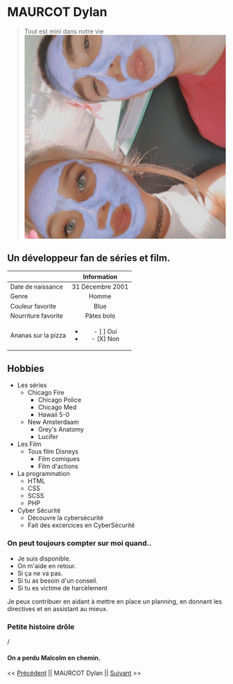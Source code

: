 # MAURCOT Dylan

> Tout est mini dans notre vie
![Profile picture](Images/dylan_m.jpg)

## Un développeur fan de séries et film.

|  | Information |
|:------------|:------------:|
| Date de naissance | 31 Décembre 2001 |
| Genre             | Homme      |
| Couleur favorite | Blue |
| Nourriture favorite | Pâtes bolo |
| Ananas sur la pizza |  <ul><li>- [ ] Oui</li><li>- [X] Non</li></ul> |

## Hobbies

- Les séries
    - Chicago Fire
        - Chicago Police
        - Chicago Med
        - Hawaii 5-0
    - New Amsterdaam
        - Grey's Anatomy
        - Lucifer
- Les Film
    - Tous film Disneys
        - Film comiques 
        - Film d'actions
- La programmation
    - HTML 
    - CSS
    - SCSS
    - PHP
- Cyber Sécurité
    -  Découvre la cybersécurité
    - Fait des excercices en CyberSécurité

### On peut toujours compter sur moi quand..
- Je suis disponible.
- On m'aide en retour.
- Si ça ne va pas.
- Si tu as besoin d'un conseil.
- Si tu es victime de harcèlement

Je peux contribuer en aidant à mettre en place un planning, en donnant les directives et en assistant au mieux.

### Petite histoire drôle
/

#### On a perdu Malcolm en chemin.

<< [Précédent]("/") || MAURCOT Dylan || [Suivant]("/") >>